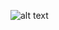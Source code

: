 ![alt text](![image](https://user-images.githubusercontent.com/102829820/202924965-382ea24a-9808-4f14-8ef6-38b3165e6d8a.png))

